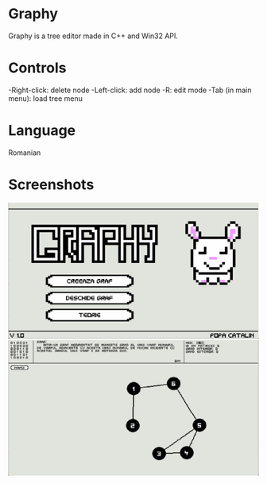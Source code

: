 # Graphy
Graphy is a tree editor made in C++ and Win32 API.

# Controls
-Right-click: delete node
-Left-click: add node
-R: edit mode
-Tab (in main menu): load tree menu

# Language
Romanian

# Screenshots
![ss1](Screenshots/SS1.png)
![ss2](Screenshots/SS2.png)
